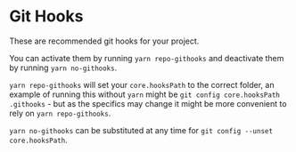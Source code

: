 # Git Hooks

These are recommended git hooks for your project.

You can activate them by running `yarn repo-githooks` and deactivate them by running `yarn no-githooks`.

`yarn repo-githooks` will set your `core.hooksPath` to the correct folder, an example of running this without `yarn` might be `git config core.hooksPath .githooks` - but as the specifics may change it might be more convenient to rely on `yarn repo-githooks`.

`yarn no-githooks` can be substituted at any time for `git config --unset core.hooksPath`.
